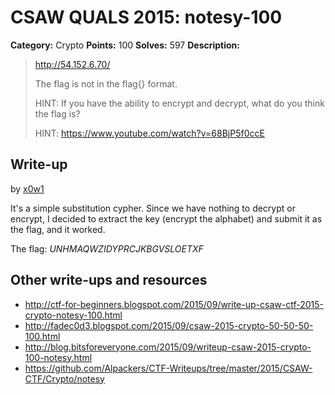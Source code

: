 # CSAW QUALS 2015: notesy-100

**Category:** Crypto
**Points:** 100
**Solves:** 597
**Description:**

> http://54.152.6.70/
>
> The flag is not in the flag{} format.
> 
> HINT: If you have the ability to encrypt and decrypt, what do you think the flag is?
>
> HINT: https://www.youtube.com/watch?v=68BjP5f0ccE
>
>


## Write-up

by [x0w1](https://github.com/x0w1)

It's a simple substitution cypher. Since we have nothing to decrypt or encrypt, I decided to extract the key (encrypt the alphabet) and submit it as the flag, and it worked.

The flag:
_UNHMAQWZIDYPRCJKBGVSLOETXF_

## Other write-ups and resources

* <http://ctf-for-beginners.blogspot.com/2015/09/write-up-csaw-ctf-2015-crypto-notesy-100.html>
* <http://fadec0d3.blogspot.com/2015/09/csaw-2015-crypto-50-50-50-100.html>
* <http://blog.bitsforeveryone.com/2015/09/writeup-csaw-2015-crypto-100-notesy.html>
* <https://github.com/Alpackers/CTF-Writeups/tree/master/2015/CSAW-CTF/Crypto/notesy>
